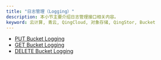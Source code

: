 ```yaml
---
title: "日志管理（Logging）"
description: 本小节主要介绍日志管理接口相关内容。
keyword: 云计算, 青云, QingCloud, 对象存储, QingStor, Bucket
---
```



- [PUT Bucket Logging](put_logging/)
- [GET Bucket Logging](get_logging/)
- [DELETE Bucket Logging](delete_logging/)
